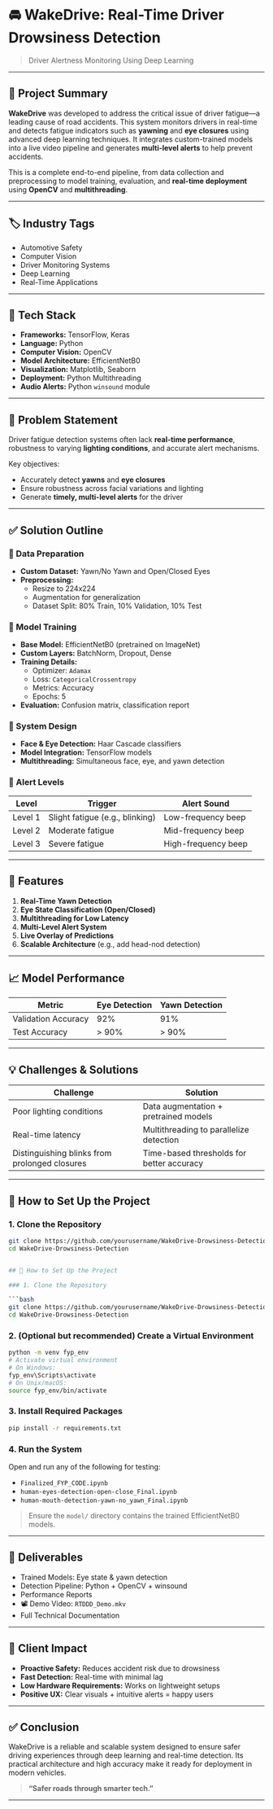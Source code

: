 # 🚘 WakeDrive: Real-Time Driver Drowsiness Detection

> Driver Alertness Monitoring Using Deep Learning

---

## 📌 Project Summary

**WakeDrive** was developed to address the critical issue of driver fatigue—a leading cause of road accidents. This system monitors drivers in real-time and detects fatigue indicators such as **yawning** and **eye closures** using advanced deep learning techniques. It integrates custom-trained models into a live video pipeline and generates **multi-level alerts** to help prevent accidents.

This is a complete end-to-end pipeline, from data collection and preprocessing to model training, evaluation, and **real-time deployment** using **OpenCV** and **multithreading**.

---

## 🏷️ Industry Tags

- Automotive Safety
- Computer Vision
- Driver Monitoring Systems
- Deep Learning
- Real-Time Applications

---

## 🧰 Tech Stack

- **Frameworks:** TensorFlow, Keras
- **Language:** Python
- **Computer Vision:** OpenCV
- **Model Architecture:** EfficientNetB0
- **Visualization:** Matplotlib, Seaborn
- **Deployment:** Python Multithreading
- **Audio Alerts:** Python `winsound` module

---

## 🚨 Problem Statement

Driver fatigue detection systems often lack **real-time performance**, robustness to varying **lighting conditions**, and accurate alert mechanisms.

Key objectives:

- Accurately detect **yawns** and **eye closures**
- Ensure robustness across facial variations and lighting
- Generate **timely, multi-level alerts** for the driver

---

## ✅ Solution Outline

### 📂 Data Preparation

- **Custom Dataset:** Yawn/No Yawn and Open/Closed Eyes
- **Preprocessing:**
  - Resize to 224x224
  - Augmentation for generalization
  - Dataset Split: 80% Train, 10% Validation, 10% Test

### 🤖 Model Training

- **Base Model:** EfficientNetB0 (pretrained on ImageNet)
- **Custom Layers:** BatchNorm, Dropout, Dense
- **Training Details:**
  - Optimizer: `Adamax`
  - Loss: `CategoricalCrossentropy`
  - Metrics: Accuracy
  - Epochs: 5
- **Evaluation:** Confusion matrix, classification report

### 🧠 System Design

- **Face & Eye Detection:** Haar Cascade classifiers
- **Model Integration:** TensorFlow models
- **Multithreading:** Simultaneous face, eye, and yawn detection

### 🔔 Alert Levels

| Level   | Trigger                         | Alert Sound         |
| ------- | ------------------------------- | ------------------- |
| Level 1 | Slight fatigue (e.g., blinking) | Low-frequency beep  |
| Level 2 | Moderate fatigue                | Mid-frequency beep  |
| Level 3 | Severe fatigue                  | High-frequency beep |

---

## 🎯 Features

1. **Real-Time Yawn Detection**
2. **Eye State Classification (Open/Closed)**
3. **Multithreading for Low Latency**
4. **Multi-Level Alert System**
5. **Live Overlay of Predictions**
6. **Scalable Architecture** (e.g., add head-nod detection)

---

## 📈 Model Performance

| Metric              | Eye Detection | Yawn Detection |
| ------------------- | ------------- | -------------- |
| Validation Accuracy | 92%           | 91%            |
| Test Accuracy       | > 90%         | > 90%          |

---

## 💡 Challenges & Solutions

| Challenge                                     | Solution                                  |
| --------------------------------------------- | ----------------------------------------- |
| Poor lighting conditions                      | Data augmentation + pretrained models     |
| Real-time latency                             | Multithreading to parallelize detection   |
| Distinguishing blinks from prolonged closures | Time-based thresholds for better accuracy |

---

## 🚀 How to Set Up the Project

### 1. Clone the Repository

````bash
git clone https://github.com/yourusername/WakeDrive-Drowsiness-Detection.git
cd WakeDrive-Drowsiness-Detection


## 🚀 How to Set Up the Project

### 1. Clone the Repository

```bash
git clone https://github.com/yourusername/WakeDrive-Drowsiness-Detection.git
cd WakeDrive-Drowsiness-Detection
````

### 2. (Optional but recommended) Create a Virtual Environment

```bash
python -m venv fyp_env
# Activate virtual environment
# On Windows:
fyp_env\Scripts\activate
# On Unix/macOS:
source fyp_env/bin/activate
```

### 3. Install Required Packages

```bash
pip install -r requirements.txt
```

### 4. Run the System

Open and run any of the following for testing:

- `Finalized_FYP_CODE.ipynb`
- `human-eyes-detection-open-close_Final.ipynb`
- `human-mouth-detection-yawn-no_yawn_Final.ipynb`

> Ensure the `model/` directory contains the trained EfficientNetB0 models.

---

## 🎁 Deliverables

- Trained Models: Eye state & yawn detection
- Detection Pipeline: Python + OpenCV + winsound
- Performance Reports
- 📽️ Demo Video: `RTDDD_Demo.mkv`
- Full Technical Documentation

---

## 💼 Client Impact

- **Proactive Safety:** Reduces accident risk due to drowsiness
- **Fast Detection:** Real-time with minimal lag
- **Low Hardware Requirements:** Works on lightweight setups
- **Positive UX:** Clear visuals + intuitive alerts = happy users

---

## ✅ Conclusion

WakeDrive is a reliable and scalable system designed to ensure safer driving experiences through deep learning and real-time detection. Its practical architecture and high accuracy make it ready for deployment in modern vehicles.

> **“Safer roads through smarter tech.”**

---
